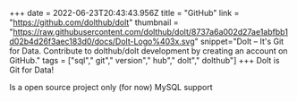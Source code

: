 +++
date = 2022-06-23T20:43:43.956Z
title = "GitHub"
link = "https://github.com/dolthub/dolt"
thumbnail = "https://raw.githubusercontent.com/dolthub/dolt/8737a6a002d27ae1abfbb1d02b4d26f3aec183d0/docs/Dolt-Logo%403x.svg"
snippet="Dolt – It's Git for Data. Contribute to dolthub/dolt development by creating an account on GitHub."
tags = ["sql"," git"," version"," hub"," dolt"," dolthub"]
+++
Dolt is Git for Data!

Is a open source project only (for now) MySQL support

